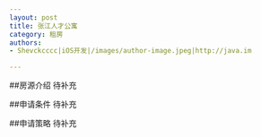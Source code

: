 ```yaml
---
layout: post
title: 张江人才公寓
category: 租房
authors:
- Shevckcccc|iOS开发|/images/author-image.jpeg|http://java.im

---
```


##房源介绍
待补充


##申请条件
待补充

##申请策略
待补充
